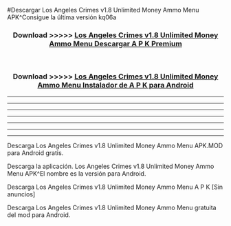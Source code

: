 #Descargar Los Angeles Crimes v1.8 Unlimited Money Ammo Menu  APK^Consigue la última versión kq06a



<div align="center">
<h3>Download >>>>> <a href="https://es-sites.web.app/?es= Los Angeles Crimes v1.8 Unlimited Money Ammo Menu ">Los Angeles Crimes v1.8 Unlimited Money Ammo Menu  Descargar A P K Premium</a></h3><br>

<h3>Download >>>>> <a href="https://es-sites.web.app/?es= Los Angeles Crimes v1.8 Unlimited Money Ammo Menu ">Los Angeles Crimes v1.8 Unlimited Money Ammo Menu  Instalador de A P K para Android</a></h3>
</div>


----------------------------------------------------------

----------------------------------------------------------

----------------------------------------------------------

----------------------------------------------------------

----------------------------------------------------------

----------------------------------------------------------

----------------------------------------------------------

Descarga Los Angeles Crimes v1.8 Unlimited Money Ammo Menu  APK.MOD para Android gratis.

Descarga la aplicación. Los Angeles Crimes v1.8 Unlimited Money Ammo Menu  APK^El nombre es la versión para Android.

Descarga Los Angeles Crimes v1.8 Unlimited Money Ammo Menu  A P K [Sin anuncios]

Descarga Los Angeles Crimes v1.8 Unlimited Money Ammo Menu  gratuita del mod para Android.


